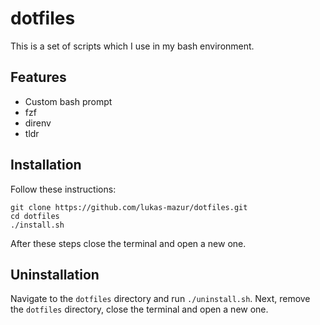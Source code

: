 # dotfiles

This is a set of scripts which I use in my bash environment.

## Features
- Custom bash prompt
- fzf 
- direnv
- tldr


## Installation
Follow these instructions:
```Shell
git clone https://github.com/lukas-mazur/dotfiles.git
cd dotfiles
./install.sh
```
After these steps close the terminal and open a new one.

## Uninstallation
Navigate to the `dotfiles` directory and run `./uninstall.sh`.
Next, remove the `dotfiles` directory, close the terminal and open a new one.

